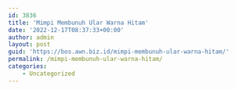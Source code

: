 ```yaml
---
id: 3836
title: 'Mimpi Membunuh Ular Warna Hitam'
date: '2022-12-17T08:37:33+00:00'
author: admin
layout: post
guid: 'https://bos.awn.biz.id/mimpi-membunuh-ular-warna-hitam/'
permalink: /mimpi-membunuh-ular-warna-hitam/
categories:
    - Uncategorized
---
```


